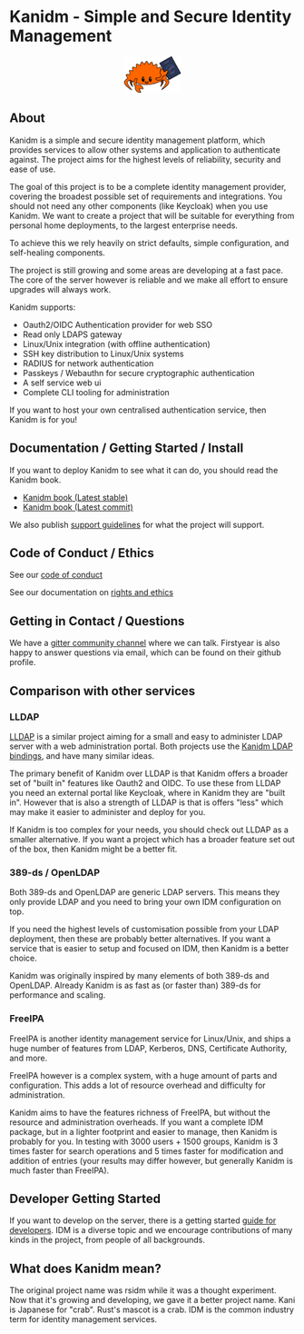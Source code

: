 # Kanidm - Simple and Secure Identity Management

<p align="center">
  <img src="https://raw.githubusercontent.com/kanidm/kanidm/master/artwork/logo-small.png" width="20%" height="auto" />
</p>

## About

Kanidm is a simple and secure identity management platform, which provides services to allow other
systems and application to authenticate against. The project aims for the highest levels of
reliability, security and ease of use.

The goal of this project is to be a complete identity management provider, covering the broadest
possible set of requirements and integrations. You should not need any other components (like
Keycloak) when you use Kanidm. We want to create a project that will be suitable for everything from
personal home deployments, to the largest enterprise needs.

To achieve this we rely heavily on strict defaults, simple configuration, and self-healing
components.

The project is still growing and some areas are developing at a fast pace. The core of the server
however is reliable and we make all effort to ensure upgrades will always work.

Kanidm supports:

- Oauth2/OIDC Authentication provider for web SSO
- Read only LDAPS gateway
- Linux/Unix integration (with offline authentication)
- SSH key distribution to Linux/Unix systems
- RADIUS for network authentication
- Passkeys / Webauthn for secure cryptographic authentication
- A self service web ui
- Complete CLI tooling for administration

If you want to host your own centralised authentication service, then Kanidm is for you!

## Documentation / Getting Started / Install

If you want to deploy Kanidm to see what it can do, you should read the Kanidm book.

- [Kanidm book (Latest stable)](https://kanidm.github.io/kanidm/stable/)
- [Kanidm book (Latest commit)](https://kanidm.github.io/kanidm/master/)

We also publish
[support guidelines](https://github.com/kanidm/kanidm/blob/master/project_docs/RELEASE_AND_SUPPORT.md)
for what the project will support.

## Code of Conduct / Ethics

See our [code of conduct]

See our documentation on [rights and ethics]

[code of conduct]: https://github.com/kanidm/kanidm/blob/master/CODE_OF_CONDUCT.md
[rights and ethics]: https://github.com/kanidm/kanidm/blob/master/project_docs/ethics/README.md

## Getting in Contact / Questions

We have a [gitter community channel] where we can talk. Firstyear is also happy to answer questions
via email, which can be found on their github profile.

[gitter community channel]: https://gitter.im/kanidm/community

## Comparison with other services

### LLDAP

[LLDAP](https://github.com/nitnelave/lldap) is a similar project aiming for a small and easy to
administer LDAP server with a web administration portal. Both projects use the
[Kanidm LDAP bindings](https://github.com/kanidm/ldap3), and have many similar ideas.

The primary benefit of Kanidm over LLDAP is that Kanidm offers a broader set of "built in" features
like Oauth2 and OIDC. To use these from LLDAP you need an external portal like Keycloak, where in
Kanidm they are "built in". However that is also a strength of LLDAP is that is offers "less" which
may make it easier to administer and deploy for you.

If Kanidm is too complex for your needs, you should check out LLDAP as a smaller alternative. If you
want a project which has a broader feature set out of the box, then Kanidm might be a better fit.

### 389-ds / OpenLDAP

Both 389-ds and OpenLDAP are generic LDAP servers. This means they only provide LDAP and you need to
bring your own IDM configuration on top.

If you need the highest levels of customisation possible from your LDAP deployment, then these are
probably better alternatives. If you want a service that is easier to setup and focused on IDM, then
Kanidm is a better choice.

Kanidm was originally inspired by many elements of both 389-ds and OpenLDAP. Already Kanidm is as
fast as (or faster than) 389-ds for performance and scaling.

### FreeIPA

FreeIPA is another identity management service for Linux/Unix, and ships a huge number of features
from LDAP, Kerberos, DNS, Certificate Authority, and more.

FreeIPA however is a complex system, with a huge amount of parts and configuration. This adds a lot
of resource overhead and difficulty for administration.

Kanidm aims to have the features richness of FreeIPA, but without the resource and administration
overheads. If you want a complete IDM package, but in a lighter footprint and easier to manage, then
Kanidm is probably for you. In testing with 3000 users + 1500 groups, Kanidm is 3 times faster for
search operations and 5 times faster for modification and addition of entries (your results may
differ however, but generally Kanidm is much faster than FreeIPA).

## Developer Getting Started

If you want to develop on the server, there is a getting started [guide for developers]. IDM is a
diverse topic and we encourage contributions of many kinds in the project, from people of all
backgrounds.

[guide for developers]: https://kanidm.github.io/kanidm/master/DEVELOPER_README.html

## What does Kanidm mean?

The original project name was rsidm while it was a thought experiment. Now that it's growing and
developing, we gave it a better project name. Kani is Japanese for "crab". Rust's mascot is a crab.
IDM is the common industry term for identity management services.
